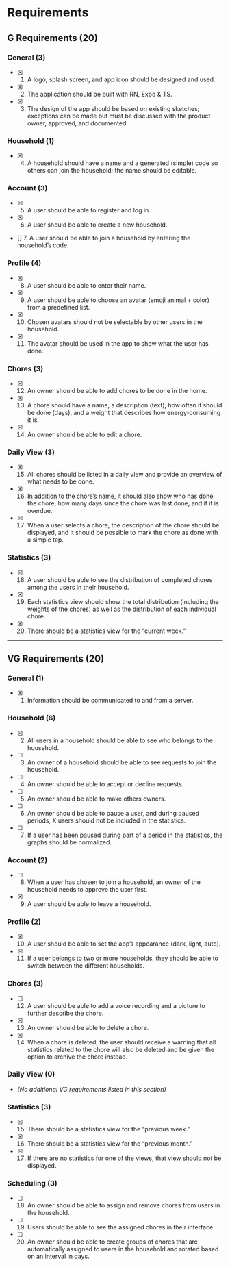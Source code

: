 # Requirements

## G Requirements (20)

### General (3)

- [x] 1. A logo, splash screen, and app icon should be designed and used.
- [x] 2. The application should be built with RN, Expo & TS.
- [x] 3. The design of the app should be based on existing sketches; exceptions can be made but must be discussed with the product owner, approved, and documented.

### Household (1)

- [x] 4. A household should have a name and a generated (simple) code so others can join the household; the name should be editable.

### Account (3)

- [x] 5. A user should be able to register and log in.
- [x] 6. A user should be able to create a new household.
- [] 7. A user should be able to join a household by entering the household’s code.

### Profile (4)

- [x] 8. A user should be able to enter their name.
- [x] 9. A user should be able to choose an avatar (emoji animal + color) from a predefined list.
- [x] 10. Chosen avatars should not be selectable by other users in the household.
- [x] 11. The avatar should be used in the app to show what the user has done.

### Chores (3)

- [x] 12. An owner should be able to add chores to be done in the home.
- [x] 13. A chore should have a name, a description (text), how often it should be done (days), and a weight that describes how energy-consuming it is.
- [x] 14. An owner should be able to edit a chore.

### Daily View (3)

- [x] 15. All chores should be listed in a daily view and provide an overview of what needs to be done.
- [x] 16. In addition to the chore’s name, it should also show who has done the chore, how many days since the chore was last done, and if it is overdue.
- [x] 17. When a user selects a chore, the description of the chore should be displayed, and it should be possible to mark the chore as done with a simple tap.

### Statistics (3)

- [x] 18. A user should be able to see the distribution of completed chores among the users in their household.
- [x] 19. Each statistics view should show the total distribution (including the weights of the chores) as well as the distribution of each individual chore.
- [x] 20. There should be a statistics view for the “current week.”

---

## VG Requirements (20)

### General (1)

- [x] 1. Information should be communicated to and from a server.

### Household (6)

- [x] 2. All users in a household should be able to see who belongs to the household.
- [ ] 3. An owner of a household should be able to see requests to join the household.
- [ ] 4. An owner should be able to accept or decline requests.
- [ ] 5. An owner should be able to make others owners.
- [ ] 6. An owner should be able to pause a user, and during paused periods, X users should not be included in the statistics.
- [ ] 7. If a user has been paused during part of a period in the statistics, the graphs should be normalized.

### Account (2)

- [ ] 8. When a user has chosen to join a household, an owner of the household needs to approve the user first.
- [x] 9. A user should be able to leave a household.

### Profile (2)

- [x] 10. A user should be able to set the app’s appearance (dark, light, auto).
- [x] 11. If a user belongs to two or more households, they should be able to switch between the different households.

### Chores (3)

- [ ] 12. A user should be able to add a voice recording and a picture to further describe the chore.
- [x] 13. An owner should be able to delete a chore.
- [x] 14. When a chore is deleted, the user should receive a warning that all statistics related to the chore will also be deleted and be given the option to archive the chore instead.

### Daily View (0)

- _(No additional VG requirements listed in this section)_

### Statistics (3)

- [x] 15. There should be a statistics view for the “previous week.”
- [x] 16. There should be a statistics view for the “previous month.”
- [x] 17. If there are no statistics for one of the views, that view should not be displayed.

### Scheduling (3)

- [ ] 18. An owner should be able to assign and remove chores from users in the household.
- [ ] 19. Users should be able to see the assigned chores in their interface.
- [ ] 20. An owner should be able to create groups of chores that are automatically assigned to users in the household and rotated based on an interval in days.
